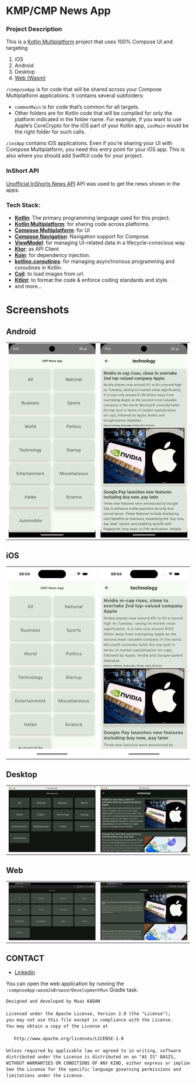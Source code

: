 # KMP/CMP News App

### Project Description

This is a [Kotlin Multiplatform](https://www.jetbrains.com/help/kotlin-multiplatform-dev/get-started.html) project that uses 100% Compose UI and targeting
1. iOS
2. Android
3. Desktop
4. [Web (Wasm)](https://kotl.in/wasm)

`/composeApp` is for code that will be shared across your Compose Multiplatform applications.
  It contains several subfolders:
  - `commonMain` is for code that’s common for all targets.
  - Other folders are for Kotlin code that will be compiled for only the platform indicated in the folder name.
    For example, if you want to use Apple’s CoreCrypto for the iOS part of your Kotlin app,
    `iosMain` would be the right folder for such calls.

`/iosApp` contains iOS applications. Even if you’re sharing your UI with Compose Multiplatform, 
  you need this entry point for your iOS app. This is also where you should add SwiftUI code for your project.

### InShort API
[Unofficial InShorts News API](https://github.com/cyberboysumanjay/Inshorts-News-API) API was used to get
the news shown in the apps.

### Tech Stack:
- **[Kotlin](https://kotlinlang.org/)**: The primary programming language used for this project.
- **[Kotlin Multiplatform](https://www.jetbrains.com/help/kotlin-multiplatform-dev/get-started.html)**: for sharing code across platforms.
- **[Compose Multiplatform](https://github.com/JetBrains/compose-multiplatform/#compose-multiplatform)**: for UI
- **[Compose Navigation](https://www.jetbrains.com/help/kotlin-multiplatform-dev/compose-navigation-routing.html#sample-project)**: Navigation support for Compose.
- **[ViewModel](https://www.jetbrains.com/help/kotlin-multiplatform-dev/compose-viewmodel.html)**: for managing UI-related data in a lifecycle-conscious way.
- **[Ktor](https://ktor.io/)**: as API Client
- **[Koin](https://insert-koin.io/)**: for dependency injection.
- **[kotlinx.coroutines](https://github.com/Kotlin/kotlinx.coroutines)**: for managing asynchronous programming and coroutines in Kotlin.
- **[Coil](https://coil-kt.github.io/coil/)**: to load images from url.
- **[Ktlint](https://ktlint.github.io/)**: to format the code & enforce coding standards and style.
- and more...

# Screenshots

## Android

|                                   |                                   |
|:---------------------------------:|:---------------------------------:|
| ![](screenshots/android_ss_1.png) | ![](screenshots/android_ss_2.png) |

## iOS

|                               |                               |
|:-----------------------------:|:-----------------------------:|
| ![](screenshots/ios_ss_1.png) | ![](screenshots/ios_ss_2.png) |

## Desktop

|                                   |                                   |
|:---------------------------------:|:---------------------------------:|
| ![](screenshots/desktop_ss_1.png) | ![](screenshots/desktop_ss_2.png) |

## Web

|                               |                               |
|:-----------------------------:|:-----------------------------:|
| ![](screenshots/web_ss_1.png) | ![](screenshots/web_ss_2.png) |

## CONTACT

- [Linkedin](https://www.linkedin.com/in/muaz-kadan-727911107/)


You can open the web application by running the `:composeApp:wasmJsBrowserDevelopmentRun` Gradle task.


```xml
Designed and developed by Muaz KADAN

Licensed under the Apache License, Version 2.0 (the "License");
you may not use this file except in compliance with the License.
You may obtain a copy of the License at

   http://www.apache.org/licenses/LICENSE-2.0

Unless required by applicable law or agreed to in writing, software
distributed under the License is distributed on an "AS IS" BASIS,
WITHOUT WARRANTIES OR CONDITIONS OF ANY KIND, either express or implied.
See the License for the specific language governing permissions and
limitations under the License.